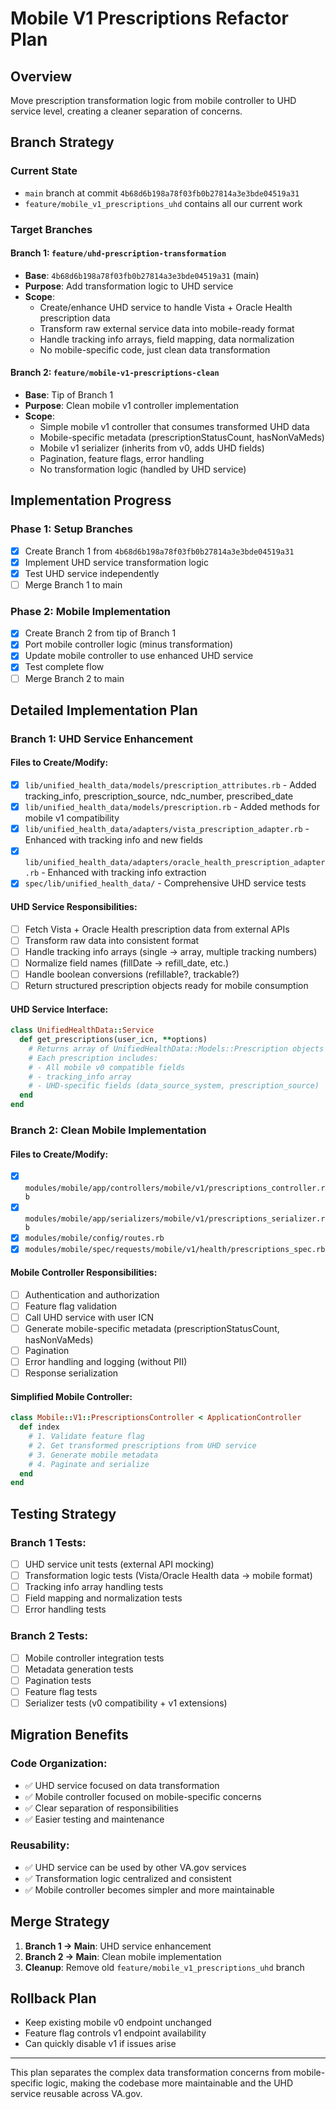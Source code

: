 # Mobile V1 Prescriptions Refactor Plan

## Overview
Move prescription transformation logic from mobile controller to UHD service level, creating a cleaner separation of concerns.

## Branch Strategy

### Current State
- `main` branch at commit `4b68d6b198a78f03fb0b27814a3e3bde04519a31`
- `feature/mobile_v1_prescriptions_uhd` contains all our current work

### Target Branches

#### Branch 1: `feature/uhd-prescription-transformation`
- **Base**: `4b68d6b198a78f03fb0b27814a3e3bde04519a31` (main)
- **Purpose**: Add transformation logic to UHD service
- **Scope**: 
  - Create/enhance UHD service to handle Vista + Oracle Health prescription data
  - Transform raw external service data into mobile-ready format
  - Handle tracking info arrays, field mapping, data normalization
  - No mobile-specific code, just clean data transformation

#### Branch 2: `feature/mobile-v1-prescriptions-clean`
- **Base**: Tip of Branch 1
- **Purpose**: Clean mobile v1 controller implementation
- **Scope**:
  - Simple mobile v1 controller that consumes transformed UHD data
  - Mobile-specific metadata (prescriptionStatusCount, hasNonVaMeds)
  - Mobile v1 serializer (inherits from v0, adds UHD fields)
  - Pagination, feature flags, error handling
  - No transformation logic (handled by UHD service)

## Implementation Progress

### Phase 1: Setup Branches
- [x] Create Branch 1 from `4b68d6b198a78f03fb0b27814a3e3bde04519a31`
- [x] Implement UHD service transformation logic
- [x] Test UHD service independently
- [ ] Merge Branch 1 to main

### Phase 2: Mobile Implementation
- [x] Create Branch 2 from tip of Branch 1
- [x] Port mobile controller logic (minus transformation)
- [x] Update mobile controller to use enhanced UHD service
- [x] Test complete flow
- [ ] Merge Branch 2 to main

## Detailed Implementation Plan

### Branch 1: UHD Service Enhancement

#### Files to Create/Modify:
- [x] `lib/unified_health_data/models/prescription_attributes.rb` - Added tracking_info, prescription_source, ndc_number, prescribed_date
- [x] `lib/unified_health_data/models/prescription.rb` - Added methods for mobile v1 compatibility
- [x] `lib/unified_health_data/adapters/vista_prescription_adapter.rb` - Enhanced with tracking info and new fields
- [x] `lib/unified_health_data/adapters/oracle_health_prescription_adapter.rb` - Enhanced with tracking info extraction
- [x] `spec/lib/unified_health_data/` - Comprehensive UHD service tests

#### UHD Service Responsibilities:
- [ ] Fetch Vista + Oracle Health prescription data from external APIs
- [ ] Transform raw data into consistent format
- [ ] Handle tracking info arrays (single → array, multiple tracking numbers)
- [ ] Normalize field names (fillDate → refill_date, etc.)
- [ ] Handle boolean conversions (refillable?, trackable?)
- [ ] Return structured prescription objects ready for mobile consumption

#### UHD Service Interface:
```ruby
class UnifiedHealthData::Service
  def get_prescriptions(user_icn, **options)
    # Returns array of UnifiedHealthData::Models::Prescription objects
    # Each prescription includes:
    # - All mobile v0 compatible fields
    # - tracking_info array
    # - UHD-specific fields (data_source_system, prescription_source)
  end
end
```

### Branch 2: Clean Mobile Implementation

#### Files to Create/Modify:
- [x] `modules/mobile/app/controllers/mobile/v1/prescriptions_controller.rb`
- [x] `modules/mobile/app/serializers/mobile/v1/prescriptions_serializer.rb`
- [x] `modules/mobile/config/routes.rb`
- [x] `modules/mobile/spec/requests/mobile/v1/health/prescriptions_spec.rb`

#### Mobile Controller Responsibilities:
- [ ] Authentication and authorization
- [ ] Feature flag validation
- [ ] Call UHD service with user ICN
- [ ] Generate mobile-specific metadata (prescriptionStatusCount, hasNonVaMeds)
- [ ] Pagination
- [ ] Error handling and logging (without PII)
- [ ] Response serialization

#### Simplified Mobile Controller:
```ruby
class Mobile::V1::PrescriptionsController < ApplicationController
  def index
    # 1. Validate feature flag
    # 2. Get transformed prescriptions from UHD service
    # 3. Generate mobile metadata
    # 4. Paginate and serialize
  end
end
```

## Testing Strategy

### Branch 1 Tests:
- [ ] UHD service unit tests (external API mocking)
- [ ] Transformation logic tests (Vista/Oracle Health data → mobile format)
- [ ] Tracking info array handling tests
- [ ] Field mapping and normalization tests
- [ ] Error handling tests

### Branch 2 Tests:
- [ ] Mobile controller integration tests
- [ ] Metadata generation tests  
- [ ] Pagination tests
- [ ] Feature flag tests
- [ ] Serializer tests (v0 compatibility + v1 extensions)

## Migration Benefits

### Code Organization:
- ✅ UHD service focused on data transformation
- ✅ Mobile controller focused on mobile-specific concerns
- ✅ Clear separation of responsibilities
- ✅ Easier testing and maintenance

### Reusability:
- ✅ UHD service can be used by other VA.gov services
- ✅ Transformation logic centralized and consistent
- ✅ Mobile controller becomes simpler and more maintainable

## Merge Strategy

1. **Branch 1 → Main**: UHD service enhancement
2. **Branch 2 → Main**: Clean mobile implementation
3. **Cleanup**: Remove old `feature/mobile_v1_prescriptions_uhd` branch

## Rollback Plan
- Keep existing mobile v0 endpoint unchanged
- Feature flag controls v1 endpoint availability
- Can quickly disable v1 if issues arise

---

This plan separates the complex data transformation concerns from mobile-specific logic, making the codebase more maintainable and the UHD service reusable across VA.gov.
